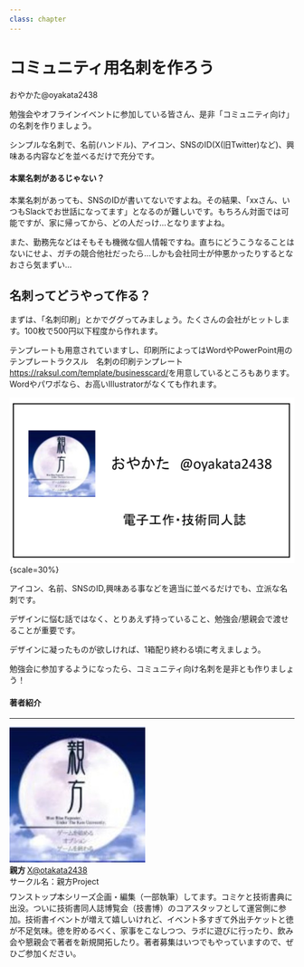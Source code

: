 ```yaml
---
class: chapter
---
```


# コミュニティ用名刺を作ろう

<div class="flush-right">
おやかた@oyakata2438
</div>

勉強会やオフラインイベントに参加している皆さん、是非「コミュニティ向け」の名刺を作りましょう。

シンプルな名刺で、名前(ハンドル)、アイコン、SNSのID(X(旧Twitter)など)、興味ある内容などを並べるだけで充分です。

#### 本業名刺があるじゃない？
本業名刺があっても、SNSのIDが書いてないですよね。その結果、「xxさん、いつもSlackでお世話になってます」となるのが難しいです。もちろん対面では可能ですが、家に帰ってから、どの人だっけ…となりますよね。

また、勤務先などはそもそも機微な個人情報ですね。直ちにどうこうなることはないにせよ、ガチの競合他社だったら…しかも会社同士が仲悪かったりするとなおさら気まずい…

## 名刺ってどうやって作る？
まずは、「名刺印刷」とかでググってみましょう。たくさんの会社がヒットします。100枚で500円以下程度から作れます。

テンプレートも用意されていますし、印刷所によってはWordやPowerPoint用のテンプレート<span class="footnote">ラクスル　名刺の印刷テンプレート　https://raksul.com/template/businesscard/</span>を用意しているところもあります。Wordやパワポなら、お高いIllustratorがなくても作れます。

![名刺の最低限の情報](images/chap-oyakata-greetingcard/meishi.png){scale=30%}

アイコン、名前、SNSのID,興味ある事などを適当に並べるだけでも、立派な名刺です。

デザインに悩む話ではなく、とりあえず持っていること、勉強会/懇親会で渡せることが重要です。

デザインに凝ったものが欲しければ、1箱配り終わる頃に考えましょう。

勉強会に参加するようになったら、コミュニティ向け名刺を是非とも作りましょう！

#### 著者紹介

---

<div class="author-profile">
    <img src="images/oyakata.jpg">
    <div>
        <div>
            <b>親方 </b>
            <a href="https://twitter.com/oyakata2438">X@otakata2438</a>
        </div>
        <div>
            サークル名：親方Project
        </div>
    </div>
</div>
<p style="margin-top: 0.5em; margin-bottom: 2em;">
ワンストップ本シリーズ企画・編集（一部執筆）してます。コミケと技術書典に出没。ついに技術書同人誌博覧会（技書博）のコアスタッフとして運営側に参加。技術書イベントが増えて嬉しいけれど、イベント多すぎて外出チケットと徳が不足気味。徳を貯めるべく、家事をこなしつつ、ラボに遊びに行ったり、飲み会や懇親会で著者を新規開拓したり。著者募集はいつでもやっていますので、ぜひご参加ください。
</p>